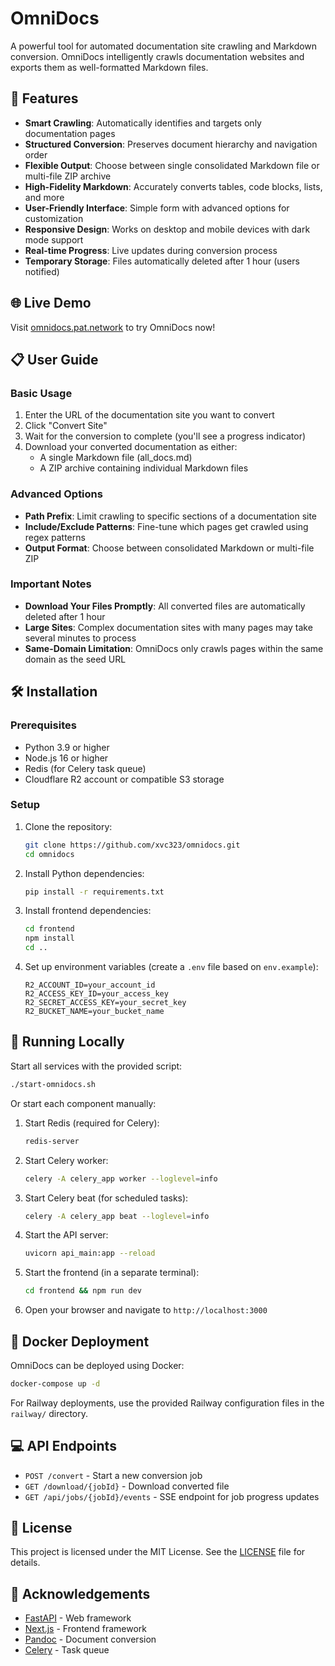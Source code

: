 # OmniDocs

A powerful tool for automated documentation site crawling and Markdown conversion. OmniDocs intelligently crawls documentation websites and exports them as well-formatted Markdown files.

## 🌟 Features

- **Smart Crawling**: Automatically identifies and targets only documentation pages
- **Structured Conversion**: Preserves document hierarchy and navigation order
- **Flexible Output**: Choose between single consolidated Markdown file or multi-file ZIP archive
- **High-Fidelity Markdown**: Accurately converts tables, code blocks, lists, and more
- **User-Friendly Interface**: Simple form with advanced options for customization
- **Responsive Design**: Works on desktop and mobile devices with dark mode support
- **Real-time Progress**: Live updates during conversion process
- **Temporary Storage**: Files automatically deleted after 1 hour (users notified)

## 🌐 Live Demo

Visit [omnidocs.pat.network](https://omnidocs.pat.network) to try OmniDocs now!

## 📋 User Guide

### Basic Usage

1. Enter the URL of the documentation site you want to convert
2. Click "Convert Site"
3. Wait for the conversion to complete (you'll see a progress indicator)
4. Download your converted documentation as either:
   - A single Markdown file (all_docs.md)
   - A ZIP archive containing individual Markdown files

### Advanced Options

- **Path Prefix**: Limit crawling to specific sections of a documentation site
- **Include/Exclude Patterns**: Fine-tune which pages get crawled using regex patterns
- **Output Format**: Choose between consolidated Markdown or multi-file ZIP

### Important Notes

- **Download Your Files Promptly**: All converted files are automatically deleted after 1 hour
- **Large Sites**: Complex documentation sites with many pages may take several minutes to process
- **Same-Domain Limitation**: OmniDocs only crawls pages within the same domain as the seed URL

## 🛠️ Installation

### Prerequisites

- Python 3.9 or higher
- Node.js 16 or higher
- Redis (for Celery task queue)
- Cloudflare R2 account or compatible S3 storage

### Setup

1. Clone the repository:
   ```bash
   git clone https://github.com/xvc323/omnidocs.git
   cd omnidocs
   ```

2. Install Python dependencies:
   ```bash
   pip install -r requirements.txt
   ```

3. Install frontend dependencies:
   ```bash
   cd frontend
   npm install
   cd ..
   ```

4. Set up environment variables (create a `.env` file based on `env.example`):
   ```
   R2_ACCOUNT_ID=your_account_id
   R2_ACCESS_KEY_ID=your_access_key
   R2_SECRET_ACCESS_KEY=your_secret_key
   R2_BUCKET_NAME=your_bucket_name
   ```

## 🚀 Running Locally

Start all services with the provided script:

```bash
./start-omnidocs.sh
```

Or start each component manually:

1. Start Redis (required for Celery):
   ```bash
   redis-server
   ```

2. Start Celery worker:
   ```bash
   celery -A celery_app worker --loglevel=info
   ```

3. Start Celery beat (for scheduled tasks):
   ```bash
   celery -A celery_app beat --loglevel=info
   ```

4. Start the API server:
   ```bash
   uvicorn api_main:app --reload
   ```

5. Start the frontend (in a separate terminal):
   ```bash
   cd frontend && npm run dev
   ```

6. Open your browser and navigate to `http://localhost:3000`

## 🐳 Docker Deployment

OmniDocs can be deployed using Docker:

```bash
docker-compose up -d
```

For Railway deployments, use the provided Railway configuration files in the `railway/` directory.

## 💻 API Endpoints

- `POST /convert` - Start a new conversion job
- `GET /download/{jobId}` - Download converted file
- `GET /api/jobs/{jobId}/events` - SSE endpoint for job progress updates

## 📄 License

This project is licensed under the MIT License. See the [LICENSE](LICENSE) file for details.

## 🙏 Acknowledgements

- [FastAPI](https://fastapi.tiangolo.com/) - Web framework
- [Next.js](https://nextjs.org/) - Frontend framework
- [Pandoc](https://pandoc.org/) - Document conversion
- [Celery](https://docs.celeryq.dev/) - Task queue